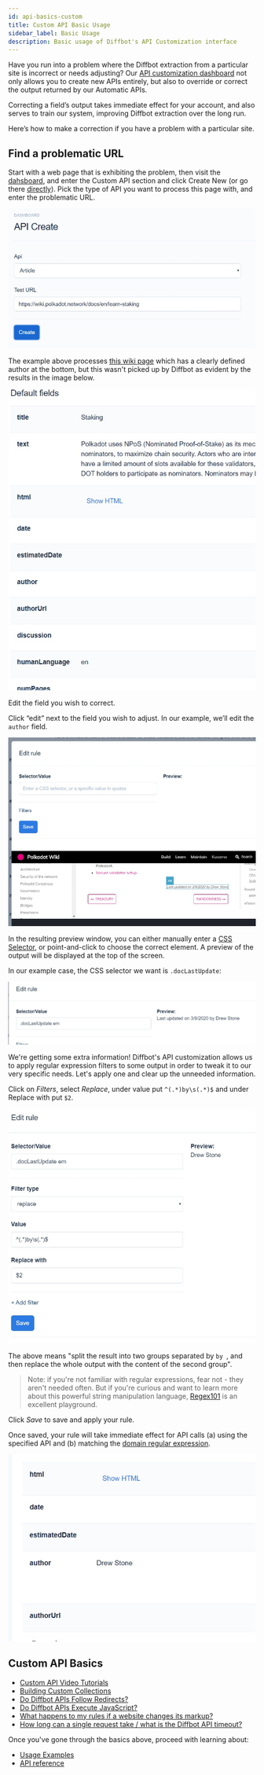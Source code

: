 ```yaml
---
id: api-basics-custom
title: Custom API Basic Usage
sidebar_label: Basic Usage
description: Basic usage of Diffbot's API Customization interface
---
```


Have you run into a problem where the Diffbot extraction from a particular site is incorrect or needs adjusting? Our [API customization dashboard](tutorials-new-dashboard) not only allows you to create new APIs entirely, but also to override or correct the output returned by our Automatic APIs.

Correcting a field’s output takes immediate effect for your account, and also serves to train our system, improving Diffbot extraction over the long run.

Here’s how to make a correction if you have a problem with a particular site.

## Find a problematic URL

Start with a web page that is exhibiting the problem, then visit the [dahsboard](https://app.diffbot.com), and enter the Custom API section and click Create New (or go there [directly](https://app.diffbot.com/custom/create/)). Pick the type of API you want to process this page with, and enter the problematic URL.

![Creating a new API and entering a link into the Test URL field](/img/custom-api-tut/01.jpg)

The example above processes [this wiki page](https://wiki.polkadot.network/docs/en/learn-staking) which has a clearly defined author at the bottom, but this wasn't picked up by Diffbot as evident by the results in the image below.

![Author is missing from extraction](/img/custom-api-tut/02.jpg)

Edit the field you wish to correct.

Click “edit” next to the field you wish to adjust. In our example, we’ll edit the `author` field.

![Edit field popup with preview window](/img/custom-api-tut/03.jpg)

In the resulting preview window, you can either manually enter a [CSS Selector](https://www.w3schools.com/cssref/css_selectors.asp), or point-and-click to choose the correct element. A preview of the output will be displayed at the top of the screen.

In our example case, the CSS selector we want is `.docLastUpdate`:

![Selector is producing a result](/img/custom-api-tut/04.jpg)

We're getting some extra information! Diffbot's API customization allows us to apply regular expression filters to some output in order to tweak it to our very specific needs. Let's apply one and clear up the unneeded information.

Click on _Filters_, select _Replace_, under value put `^(.*)by\s(.*)$` and under Replace with put `$2`.

![Regular expression filter applied](/img/custom-api-tut/05.jpg)

The above means "split the result into two groups separated by `by `, and then replace the whole output with the content of the second group".

> Note: if you're not familiar with regular expressions, fear not - they aren't needed often. But if you're curious and want to learn more about this powerful string manipulation language, [Regex101](https://regex101.com) is an excellent playground.

Click _Save_ to save and apply your rule.

Once saved, your rule will take immediate effect for API calls (a) using the specified API and (b) matching the [domain regular expression](guides-domain-regex).

![Accurate result given by modified API](/img/custom-api-tut/06.jpg)

## Custom API Basics

- [Custom API Video Tutorials](tutorials-custom-video)
- [Building Custom Collections](guides-custom-collections)
- [Do Diffbot APIs Follow Redirects?](explain-apis-follow-redirects)
- [Do Diffbot APIs Execute JavaScript?](explain-apis-javascript-support)
- [What happens to my rules if a website changes its markup?](explain-custom-rule-breaks)
- [How long can a single request take / what is the Diffbot API timeout?](/docs/en/explain-diffbot-api-timeout)

Once you've gone through the basics above, proceed with learning about:

- [Usage Examples](api-usage-product)
- [API reference](api-product)